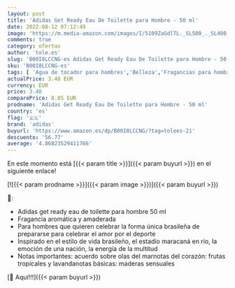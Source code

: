 ```yaml
---
layout: post
title: 'Adidas Get Ready Eau De Toilette para Hombre - 50 ml'
date: 2022-08-12 07:12:49
image: 'https://m.media-amazon.com/images/I/5109ZaGdlTL._SL500_._SL400_.jpg'
comments: true
category: ofertas
author: 'tole.es'
slug: 'B00I8LCCNG-es Adidas Get Ready Eau De Toilette para Hombre - 50 ml'
sku: 'B00I8LCCNG-es'
tags: [ 'Agua de tocador para hombres','Belleza','Fragancias para hombres','Perfumes y fragancias','adidas','de','eau','toilette','🇪🇸', ]
actualPrice: 3.48 EUR
currency: EUR
price: 3.48
comparePrice: 8.05 EUR
prodname: 'Adidas Get Ready Eau De Toilette para Hombre - 50 ml'
country: 'es'
flag: '🇪🇸'
brand: 'adidas'
buyurl: 'https://www.amazon.es/dp/B00I8LCCNG/?tag=tolees-21'
descuento: '56.77'
average: '4.86823529411766'
---
```


En este momento está [{{< param title >}}]({{< param buyurl >}}) en el siguiente enlace!

[![{{< param prodname >}}]({{< param image >}})]({{< param buyurl >}})

🔎:

- Adidas get ready eau de toilette para hombre 50 ml
- Fragancia aromática y amaderada
- Para hombres que quieren celebrar la forma única brasileña de prepararse para celebrar el amor por el deporte
- Inspirado en el estilo de vida brasileño, el estadio maracaná en río, la emoción de una nación, la energía de la multitud
- Notas importantes: acuerdo sobre olas del marnotas del corazón: frutas tropicales y lavandanotas básicas: maderas sensuales

[🛒 Aquí!!!]({{< param buyurl >}})
